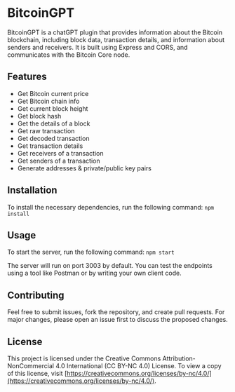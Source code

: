 # BitcoinGPT

BitcoinGPT is a chatGPT plugin that provides information about the Bitcoin blockchain, including block data, transaction details, and information about senders and receivers. It is built using Express and CORS, and communicates with the Bitcoin Core node.

## Features

- Get Bitcoin current price
- Get Bitcoin chain info
- Get current block height
- Get block hash
- Get the details of a block
- Get raw transaction
- Get decoded transaction
- Get transaction details
- Get receivers of a transaction
- Get senders of a transaction 
- Generate addresses & private/public key pairs

## Installation

To install the necessary dependencies, run the following command: `npm install`

## Usage

To start the server, run the following command: `npm start`

The server will run on port 3003 by default. You can test the endpoints using a tool like Postman or by writing your own client code.

## Contributing

Feel free to submit issues, fork the repository, and create pull requests. For major changes, please open an issue first to discuss the proposed changes.

## License

This project is licensed under the Creative Commons Attribution-NonCommercial 4.0 International (CC BY-NC 4.0) License. To view a copy of this license, visit [https://creativecommons.org/licenses/by-nc/4.0/](https://creativecommons.org/licenses/by-nc/4.0/).


